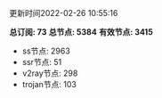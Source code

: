 更新时间2022-02-26 10:55:16

**总订阅: 73**
**总节点: 5384**
**有效节点: 3415**
- ss节点: 2963
- ssr节点: 51
- v2ray节点: 298
- trojan节点: 103
